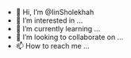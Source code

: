 - 👋 Hi, I’m @IinSholekhah
- 👀 I’m interested in ...
- 🌱 I’m currently learning ...
- 💞️ I’m looking to collaborate on ...
- 📫 How to reach me ...

<!---
IinSholekhah/IinSholekhah is a ✨ special ✨ repository because its `README.md` (this file) appears on your GitHub profile.
You can click the Preview link to take a look at your changes.
--->
